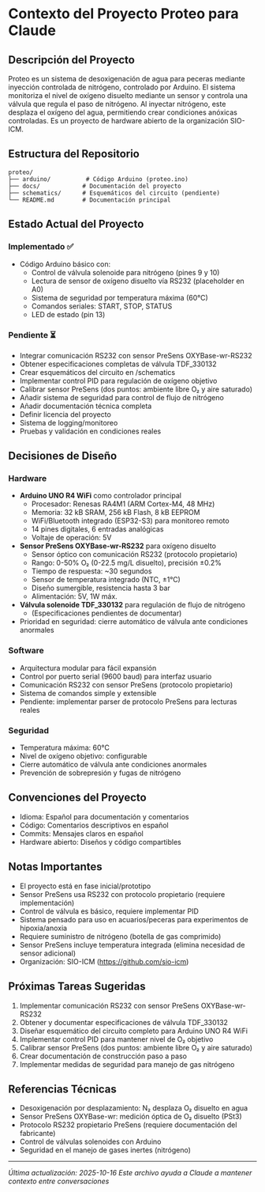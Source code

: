 # Contexto del Proyecto Proteo para Claude

## Descripción del Proyecto
Proteo es un sistema de desoxigenación de agua para peceras mediante inyección controlada de nitrógeno, controlado por Arduino. El sistema monitoriza el nivel de oxígeno disuelto mediante un sensor y controla una válvula que regula el paso de nitrógeno. Al inyectar nitrógeno, este desplaza el oxígeno del agua, permitiendo crear condiciones anóxicas controladas. Es un proyecto de hardware abierto de la organización SIO-ICM.

## Estructura del Repositorio
```
proteo/
├── arduino/          # Código Arduino (proteo.ino)
├── docs/            # Documentación del proyecto
├── schematics/      # Esquemáticos del circuito (pendiente)
└── README.md        # Documentación principal
```

## Estado Actual del Proyecto

### Implementado ✅
- Código Arduino básico con:
  - Control de válvula solenoide para nitrógeno (pines 9 y 10)
  - Lectura de sensor de oxígeno disuelto vía RS232 (placeholder en A0)
  - Sistema de seguridad por temperatura máxima (60°C)
  - Comandos seriales: START, STOP, STATUS
  - LED de estado (pin 13)

### Pendiente ⏳
- Integrar comunicación RS232 con sensor PreSens OXYBase-wr-RS232
- Obtener especificaciones completas de válvula TDF_330132
- Crear esquemáticos del circuito en /schematics
- Implementar control PID para regulación de oxígeno objetivo
- Calibrar sensor PreSens (dos puntos: ambiente libre O₂ y aire saturado)
- Añadir sistema de seguridad para control de flujo de nitrógeno
- Añadir documentación técnica completa
- Definir licencia del proyecto
- Sistema de logging/monitoreo
- Pruebas y validación en condiciones reales

## Decisiones de Diseño

### Hardware
- **Arduino UNO R4 WiFi** como controlador principal
  - Procesador: Renesas RA4M1 (ARM Cortex-M4, 48 MHz)
  - Memoria: 32 kB SRAM, 256 kB Flash, 8 kB EEPROM
  - WiFi/Bluetooth integrado (ESP32-S3) para monitoreo remoto
  - 14 pines digitales, 6 entradas analógicas
  - Voltaje de operación: 5V
- **Sensor PreSens OXYBase-wr-RS232** para oxígeno disuelto
  - Sensor óptico con comunicación RS232 (protocolo propietario)
  - Rango: 0-50% O₂ (0-22.5 mg/L disuelto), precisión ±0.2%
  - Tiempo de respuesta: ~30 segundos
  - Sensor de temperatura integrado (NTC, ±1°C)
  - Diseño sumergible, resistencia hasta 3 bar
  - Alimentación: 5V, 1W máx.
- **Válvula solenoide TDF_330132** para regulación de flujo de nitrógeno
  - (Especificaciones pendientes de documentar)
- Prioridad en seguridad: cierre automático de válvula ante condiciones anormales

### Software
- Arquitectura modular para fácil expansión
- Control por puerto serial (9600 baud) para interfaz usuario
- Comunicación RS232 con sensor PreSens (protocolo propietario)
- Sistema de comandos simple y extensible
- Pendiente: implementar parser de protocolo PreSens para lecturas reales

### Seguridad
- Temperatura máxima: 60°C
- Nivel de oxígeno objetivo: configurable
- Cierre automático de válvula ante condiciones anormales
- Prevención de sobrepresión y fugas de nitrógeno

## Convenciones del Proyecto
- Idioma: Español para documentación y comentarios
- Código: Comentarios descriptivos en español
- Commits: Mensajes claros en español
- Hardware abierto: Diseños y código compartibles

## Notas Importantes
- El proyecto está en fase inicial/prototipo
- Sensor PreSens usa RS232 con protocolo propietario (requiere implementación)
- Control de válvula es básico, requiere implementar PID
- Sistema pensado para uso en acuarios/peceras para experimentos de hipoxia/anoxia
- Requiere suministro de nitrógeno (botella de gas comprimido)
- Sensor PreSens incluye temperatura integrada (elimina necesidad de sensor adicional)
- Organización: SIO-ICM (https://github.com/sio-icm)

## Próximas Tareas Sugeridas
1. Implementar comunicación RS232 con sensor PreSens OXYBase-wr-RS232
2. Obtener y documentar especificaciones de válvula TDF_330132
3. Diseñar esquemático del circuito completo para Arduino UNO R4 WiFi
4. Implementar control PID para mantener nivel de O₂ objetivo
5. Calibrar sensor PreSens (dos puntos: ambiente libre O₂ y aire saturado)
5. Crear documentación de construcción paso a paso
6. Implementar medidas de seguridad para manejo de gas nitrógeno

## Referencias Técnicas
- Desoxigenación por desplazamiento: N₂ desplaza O₂ disuelto en agua
- Sensor PreSens OXYBase-wr: medición óptica de O₂ disuelto (PSt3)
- Protocolo RS232 propietario PreSens (requiere documentación del fabricante)
- Control de válvulas solenoides con Arduino
- Seguridad en el manejo de gases inertes (nitrógeno)

---
*Última actualización: 2025-10-16*
*Este archivo ayuda a Claude a mantener contexto entre conversaciones*
